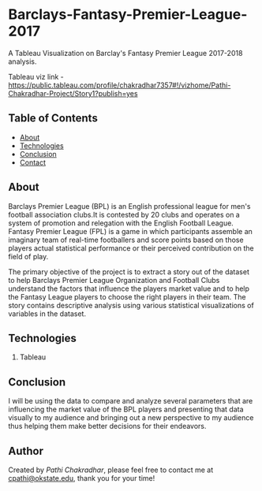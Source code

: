 # Barclays-Fantasy-Premier-League-2017
A Tableau Visualization on Barclay's Fantasy Premier League 2017-2018 analysis.

Tableau viz link - https://public.tableau.com/profile/chakradhar7357#!/vizhome/Pathi-Chakradhar-Project/Story1?publish=yes

## Table of Contents
* [About](#about)
* [Technologies](#technologies)
* [Conclusion](#conclusion)
* [Contact](#contact)

## About
Barclays Premier League (BPL) is an English professional league for men's football association clubs.It is contested by 20 clubs and operates on a system of promotion and relegation with the English Football League. Fantasy Premier League (FPL) is a game in which participants assemble an imaginary team of real-time footballers and score points based on those players actual statistical performance or their perceived contribution on the field of play. 

The primary objective of the project is to extract a story out of the dataset to help Barclays Premier League Organization and Football Clubs understand the factors that influence the players market value and to help the Fantasy League players to choose the right players in their team. The story contains descriptive analysis using various statistical visualizations of variables in the dataset.

## Technologies
1. Tableau

## Conclusion
I will be using the data to compare and analyze several parameters that are influencing the market value of the BPL players and presenting that data visually to my audience and bringing out a new perspective to my audience thus helping them make better decisions for their endeavors.

## Author
Created by *Pathi Chakradhar*, please feel free to contact me at cpathi@okstate.edu, thank you for your time!
